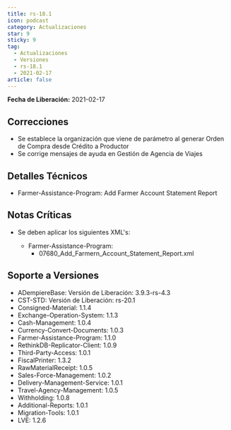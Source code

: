 ```yaml
---
title: rs-18.1
icon: podcast
category: Actualizaciones
star: 9
sticky: 9
tag:
  - Actualizaciones
  - Versiones
  - rs-18.1
  - 2021-02-17
article: false
---
```


**Fecha de Liberación:** 2021-02-17

## Correcciones

- Se establece la organización que viene de parámetro al generar Orden de Compra desde Crédito a Productor
- Se corrige mensajes de ayuda en Gestión de Agencia de Viajes

## Detalles Técnicos

- Farmer-Assistance-Program: Add Farmer Account Statement Report

## Notas Críticas

- Se deben aplicar los siguientes XML's:

  - Farmer-Assistance-Program:
    - 07680_Add_Farmern_Account_Statement_Report.xml

## Soporte a Versiones

- ADempiereBase: Versión de Liberación: 3.9.3-rs-4.3
- CST-STD: Versión de Liberación: rs-20.1
- Consigned-Material: 1.1.4
- Exchange-Operation-System: 1.1.3
- Cash-Management: 1.0.4
- Currency-Convert-Documents: 1.0.3
- Farmer-Assistance-Program: 1.1.0
- RethinkDB-Replicator-Client: 1.0.9
- Third-Party-Access: 1.0.1
- FiscalPrinter: 1.3.2
- RawMaterialReceipt: 1.0.5
- Sales-Force-Management: 1.0.2
- Delivery-Management-Service: 1.0.1
- Travel-Agency-Management: 1.0.5
- Withholding: 1.0.8
- Additional-Reports: 1.0.1
- Migration-Tools: 1.0.1
- LVE: 1.2.6
